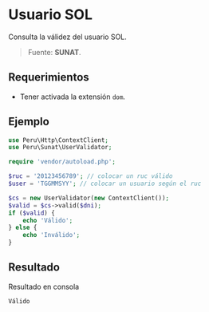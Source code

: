 # Usuario SOL
Consulta la válidez del usuario SOL.
> Fuente: **SUNAT**.

## Requerimientos
- Tener activada la extensión `dom`.

## Ejemplo

```php
use Peru\Http\ContextClient;
use Peru\Sunat\UserValidator;

require 'vendor/autoload.php';

$ruc = '20123456789'; // colocar un ruc válido
$user = 'TGGMMSYY'; // colocar un usuario según el ruc

$cs = new UserValidator(new ContextClient());
$valid = $cs->valid($dni);
if ($valid) {
    echo 'Válido';
} else {
    echo 'Inválido';
}

```

## Resultado

Resultado en consola

```
Válido
```